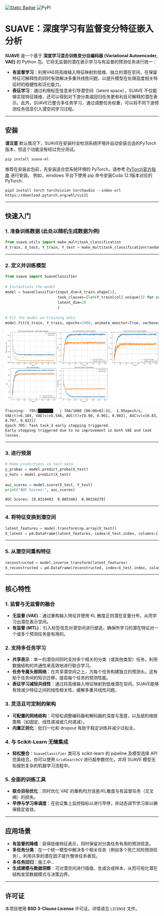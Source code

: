 [![Static Badge](https://img.shields.io/badge/English-README-1082C3?style=flat)](README.md)  ![PyPI](https://img.shields.io/pypi/v/suave-ml)

# SUAVE：深度学习有监督变分特征嵌入分析

**SUAVE** 是一个基于 **深度学习混合训练变分自编码器 (Variational Autoencoder, VAE)** 的 Python 包。它将无监督的潜在表示学习与有监督的预测任务进行统一：

- **有监督学习**：利用VAE将高维输入特征映射到低维、独立的潜在空间，在保留特征可解释性的同时有效解决多重共线性问题，以提升模型在处理高度相关特征时的稳健性和泛化能力。
- **表征学习**：通过利用标签信息来引导潜空间（latent space），SUAVE 不仅能够实现特征降维，还可以得到对下游分类或回归任务更有利且可解释的潜在表示。此外，SUAVE已整合多任务学习，通过调整任务权重，可以将不同下游预测任务信息引入潜空间学习过程。

---

## 安装

**请注意** 默认情况下，SUAVE在安装时会检测系统环境并自动安装合适的PyTorch版本，但这个功能没有经过充分测试。

```bash
pip install suave-ml
```

推荐在安装此包前，先安装适合您系统环境的 PyTorch。请参考 [PyTorch官方指南](https://pytorch.org/get-started/locally/) 进行安装。
例如，windows 平台下使用 pip 命令安装Cuda 12.1版本对应的 PyTorch:

```
pip3 install torch torchvision torchaudio --index-url https://download.pytorch.org/whl/cu121
```

---

## 快速入门

### 1. 准备训练数据 (此处以随机生成数据为例)

```python
from suave.utils import make_multitask_classification
X_train, X_test, Y_train, Y_test = make_multitask_classification(random_state=123)
```

---

### 2. 定义并训练模型

```python
from suave import SuaveClassifier

# Instantiate the model
model = SuaveClassifier(input_dim=X_train.shape[1],                                             # 输入数据特征维度数
                        task_classes=[len(Y_train[col].unique()) for col in Y_train.columns],   # 每个分类任务的类别数
                        latent_dim=20                                                           # 潜空间维度
                        )

# Fit the model on training data
model.fit(X_train, Y_train, epochs=1000, animate_monitor=True, verbose=1)
```

![png](readme_files/readme_3_0.png)

```
Training:  70%|███████   | 704/1000 [06:00<02:31,  1.95epoch/s, VAE(t)=6.104, VAE(v)=5.546, AUC(t)=[0.98, 0.961, 0.983], AUC(v)=[0.83, 0.797, 0.922]]  
Epoch 705: Task task_3 early stopping triggered.
Early stopping triggered due to no improvement in both VAE and task losses.
```

---

### 3. 进行预测

```python
# Make predictions on test data
y_probas = model.predict_proba(X_test)
y_hats = model.predict(X_test)

auc_scores = model.score(X_test, Y_test)
print("AUC Scores:", auc_scores)
```

```
AUC Scores: [0.8314483  0.8053462  0.90158279]
```

---

### 4. 将特征变换到潜空间

```python
latent_features = model.transform(np.array(X_test))
X_latent = pd.DataFrame(latent_features, index=X_test.index, columns=[f'latent_feature {i+1}' for i in range(10)]) # 列数与latent_dim 参数一致
```

---

### 5. 从潜空间重构特征

```python
reconstructed = model.inverse_transform(latent_features)
X_reconstructed = pd.DataFrame(reconstructed, index=X_test.index, columns=X_test.columns)
```

---

## 核心特性

### 1. 监督与无监督的融合

- **无监督 (VAE)**：通过重构输入特征并使用 KL 散度正则潜在变量分布，从而学习出潜在表示空间。
- **有监督 (MTL)**：引入标签信息对潜空间进行塑造，确保所学习的潜在特征对一个或多个预测任务是有用的。

### 2. 支持多任务学习

- **共享表示**：单一的潜空间同时支持多个相关的分类（或其他类型）任务，利用数据结构的共通性来高效地进行联合学习。
- **任务专属头部网络**：在共享潜空间之上，为每个任务构建独立的预测头。这有助于任务间的知识迁移，提高每个任务的预测性能。
- **表征学习减轻共线性**：通过将高维输入特征映射到低维潜在空间，SUAVE能够有效减少特征之间的线性相关性，缓解多重共线性问题。

### 3. 灵活且可定制的架构

- **可配置的网络结构**：可轻松调整编码器和解码器的深度与宽度，以及层的缩放策略（如固定、线性递减或几何递减）。
- **内置正则化**：批归一化和 dropout 有助于稳定训练并减少过拟合。

### 4. 与 Scikit-Learn 无缝集成

- **轻松整合**：`SuaveClassifier` 类可与 scikit-learn 的 pipeline 及模型选择 API 完美结合。你可以使用 `GridSearchCV` 进行超参数优化，并将 SUAVE 模型无衔接到复杂的机器学习流程中。

### 5. 全面的训练工具

- **联合目标优化**：同时优化 VAE 的重构均方误差/KL散度与有监督任务（交叉熵）的损失。
- **早停与学习率调度**：在验证集上监控指标以进行早停，并动态调节学习率以确保稳定收敛。

---

## 应用场景

- **有监督的降维**：获得低维特征表示，同时保留对分类任务有用的预测信息。
- **多任务分类**：在一个统一模型中解决多个相关任务（例如多个死亡风险预测任务），利用共享的潜在因子提升整体任务表现。
- **多任务回归**：施工中...
- **生成建模与数据洞察**：可对潜空间进行插值、生成合成样本，从而可视化潜在结构发现数据模式与决策边界。

---

## 许可证

本项目使用 **BSD 3-Clause License** 许可证。详情请见 `LICENSE` 文件。
